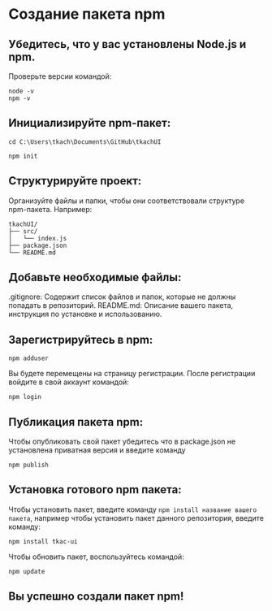 # Создание пакета npm
## Убедитесь, что у вас установлены Node.js и npm.
Проверьте версии командой:
```
node -v
npm -v
```

## Инициализируйте npm-пакет:

```
cd C:\Users\tkach\Documents\GitHub\tkachUI
```
```
npm init
```
## Структурируйте проект:

Организуйте файлы и папки, чтобы они соответствовали структуре npm-пакета. Например:
```
tkachUI/
├── src/
│   └── index.js
├── package.json
└── README.md
```
## Добавьте необходимые файлы:

.gitignore: Содержит список файлов и папок, которые не должны попадать в репозиторий.
README.md: Описание вашего пакета, инструкция по установке и использованию.

## Зарегистрируйтесь в npm:
```
npm adduser
```
Вы будете перемещены на страницу регистрации. После регистрации войдите в свой аккаунт командой:
```
npm login
```
## Публикация пакета npm:
Чтобы опубликовать свой пакет убедитесь что в package.json не установлена приватная версия и введите команду
```
npm publish
```
## Установка готового npm пакета:
Чтобы установить пакет, введите команду ``` npm install название вашего пакета ```, например чтобы установить пакет данного репозитория, введите команду:
```
npm install tkac-ui
```
Чтобы обновить пакет, воспользуйтесь командой:
```
npm update
```
## Вы успешно создали пакет npm!

